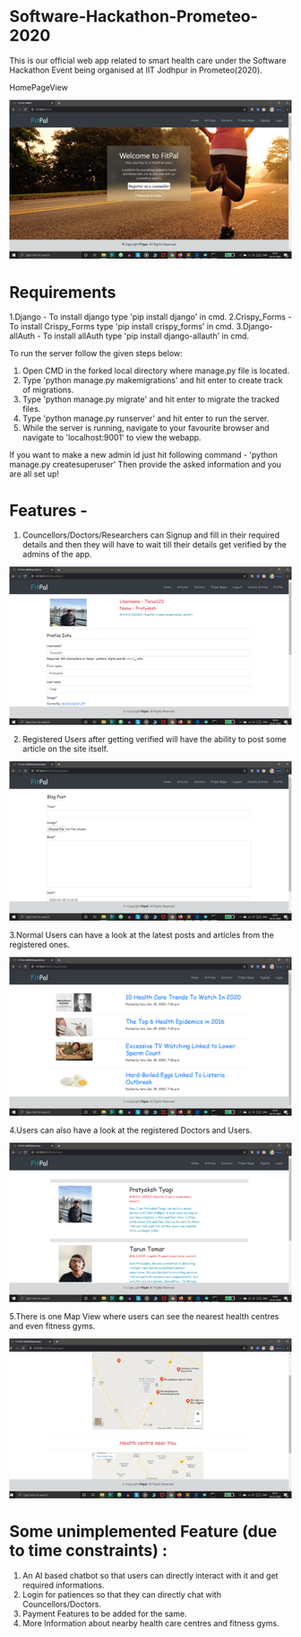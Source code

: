 # Software-Hackathon-Prometeo-2020
This is our official web app related to smart health care under the Software Hackathon Event being organised at IIT Jodhpur in Prometeo(2020).

HomePageView

![Home](https://github.com/TarunTomar122/Software-Hackathon-Prometeo-2020/blob/master/ui/dashboard.PNG)

# Requirements
1.Django - To install django type 'pip install django' in cmd.
2.Crispy_Forms - To install Crispy_Forms type 'pip install crispy_forms' in cmd.
3.Django-allAuth - To install allAuth type 'pip install django-allauth' in cmd.

To run the server follow the given steps below: 
1. Open CMD in the forked local directory where manage.py file is located.
2. Type 'python manage.py makemigrations' and hit enter to create track of migrations.
3. Type 'python manage.py migrate' and hit enter to migrate the tracked files.
4. Type 'python manage.py runserver' and hit enter to run the server.
5. While the server is running, navigate to your favourite browser and navigate to 'localhost:9001' to view the webapp.

If you want to make a new admin id just hit following command - 
'python manage.py createsuperuser'
Then provide the asked information and you are all set up!

# Features - 
1. Councellors/Doctors/Researchers can Signup and fill in their required details and then they will have to wait till their details get verified by the admins of the app.

![profile](https://github.com/TarunTomar122/Software-Hackathon-Prometeo-2020/blob/master/ui/profile.PNG)

2. Registered Users after getting verified will have the ability to post some article on the site itself.

![post](https://github.com/TarunTomar122/Software-Hackathon-Prometeo-2020/blob/master/ui/createarticle.PNG)

3.Normal Users can have a look at the latest posts and articles from the registered ones.

![looking at posts](https://github.com/TarunTomar122/Software-Hackathon-Prometeo-2020/blob/master/ui/showarticles.PNG)

4.Users can also have a look at the registered Doctors and Users.

![doctors](https://github.com/TarunTomar122/Software-Hackathon-Prometeo-2020/blob/master/ui/doctors.PNG)

5.There is one Map View where users can see the nearest health centres and even fitness gyms.

![maps](https://github.com/TarunTomar122/Software-Hackathon-Prometeo-2020/blob/master/ui/maps.PNG)

# Some unimplemented Feature (due to time constraints) :
1. An AI based chatbot so that users can directly interact with it and get required informations.
2. Login for patiences so that they can directly chat with Councellors/Doctors.
3. Payment Features to be added for the same.
4. More Information about nearby health care centres and fitness gyms.



